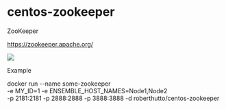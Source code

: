 # centos-zookeeper

ZooKeeper

https://zookeeper.apache.org/

[![](https://badge.imagelayers.io/roberthutto/centos-zookeeper.svg)](https://imagelayers.io/?images=roberthutto/centos-zookeeper)

Example

docker run --name some-zookeeper \
-e MY_ID=1 -e ENSEMBLE_HOST_NAMES=Node1,Node2 \
-p 2181:2181 -p 2888:2888 -p 3888:3888
-d roberthutto/centos-zookeeper